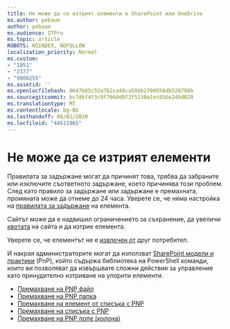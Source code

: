 ```yaml
---
title: Не може да се изтрият елементи в SharePoint или OneDrive
ms.author: pebaum
author: pebaum
ms.audience: ITPro
ms.topic: article
ROBOTS: NOINDEX, NOFOLLOW
localization_priority: Normal
ms.custom:
- "1851"
- "2377"
- "9000255"
ms.assetid: ''
ms.openlocfilehash: 8647b65c52a782ca48ca58bb2700556db528796b
ms.sourcegitcommit: bc7d6f4f3c9f7060d073f5130e1ec856e248d020
ms.translationtype: MT
ms.contentlocale: bg-BG
ms.lasthandoff: 06/02/2020
ms.locfileid: "44511965"
---
```

# <a name="unable-to-delete-items"></a>Не може да се изтрият елементи

Правилата за задържане могат да причинят това, трябва да забраните или изключите съответното задържане, което причинява този проблем. След като правило за задържане или задържане е премахната, промяната може да отнеме до 24 часа. Уверете се, че няма настройка на [правилата за задържане](https://docs.microsoft.com/microsoft-365/compliance/retention-policies) на елемента.

Сайтът може да е надвишил ограничението за съхранение, да увеличи [квотата](https://docs.microsoft.com/powershell/module/sharepoint-online/set-sposite?view=sharepoint-ps) на сайта и да изтрие елемента.

Уверете се, че елементът не е [извлечен от](https://support.office.com/article/check-out-check-in-or-discard-changes-to-files-in-a-library-7e2c12a9-a874-4393-9511-1378a700f6de) друг потребител.

И накрая администраторите могат да използват [SharePoint модели и практики](https://docs.microsoft.com/powershell/sharepoint/sharepoint-pnp/sharepoint-pnp-cmdlets?view=sharepoint-ps#installation) (PnP), който съдържа библиотека на PowerShell команди, които ви позволяват да извършвате сложни действия за управление като принудително изтриване на упорити елементи.
- [Премахване на PNP файл](https://docs.microsoft.com/powershell/module/sharepoint-pnp/remove-pnpfile?view=sharepoint-ps)
- [Премахване на PNP папка](https://docs.microsoft.com/powershell/module/sharepoint-pnp/remove-pnpfolder?view=sharepoint-ps)
- [Премахване на елемент от списъка с PNP](https://docs.microsoft.com/powershell/module/sharepoint-pnp/remove-pnplistitem?view=sharepoint-ps)
- [Премахване на списъка с PNP](https://docs.microsoft.com/powershell/module/sharepoint-pnp/remove-pnplist?view=sharepoint-ps)
- [Премахване на PNP поле (колона)](https://docs.microsoft.com/powershell/module/sharepoint-pnp/remove-pnpfield?view=sharepoint-ps)